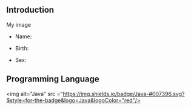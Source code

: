 ## Introduction

My image

+ Name:

* Birth:

- Sex:

## Programming Language

<img alt="Java" src ="https://img.shields.io/badge/Java-#007396.svg?$style=for-the-badge&logo=Java&logoColor="red"/>
